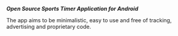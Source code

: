 ***Open Source Sports Timer Application for Android***

The app aims to be minimalistic, easy to use and free of tracking, advertising and proprietary code.
